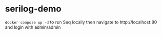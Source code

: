 # serilog-demo

`docker compose up -d` to run Seq locally then navigate to http://localhost:80 and login with admin/admin
